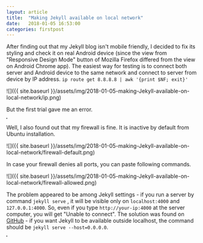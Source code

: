 ```yaml
---
layout: article
title:  "Making Jekyll available on local network"
date:   2018-01-05 16:53:00
categories: firstpost
---
```

After finding out that my Jekyll blog isn't mobile friendly, I decided to fix its styling and check it on real Android device (since the view from "Responsive Design Mode" button of Mozilla Firefox differed from the view on Android Chrome app). The easiest way for testing is to connect both server and Android device to the same network and connect to server from device by IP address.
`ip route get 8.8.8.8 | awk '{print $NF; exit}'`

![]({{ site.baseurl }}/assets/img/2018-01-05-making-Jekyll-available-on-local-network/ip.png) 

But the first trial gave me an error.

<img src="{{ site.baseurl }}/assets/img/2018-01-05-making-Jekyll-available-on-local-network/android-error.png" alt="" border="1" style="max-width:100% "/>

Well, I also found out that my firewall is fine. It is inactive by default from Ubuntu installation.

![]({{ site.baseurl }}/assets/img/2018-01-05-making-Jekyll-available-on-local-network/firewall-default.png)

In case your firewall denies all ports, you can paste following commands.

![]({{ site.baseurl }}/assets/img/2018-01-05-making-Jekyll-available-on-local-network/firewall-allowed.png)

The problem appeared to be among Jekyll settings - if you run a server by command `jekyll serve` , it will be visible only on `localhost:4000` and `127.0.0.1:4000`. So, even if you type `http://your-ip:4000` at the server computer, you will get "Unable to connect". The solution was found on <a target="_blank" href="https://stackoverflow.com/a/16608698">GitHub</a> - if you want Jekyll to be available outside localhost, the command should be `jekyll serve --host=0.0.0.0`.

<img src="{{ site.baseurl }}/assets/img/2018-01-05-making-Jekyll-available-on-local-network/android-success.png" alt="" border="1" style="max-width:100%;"/>

